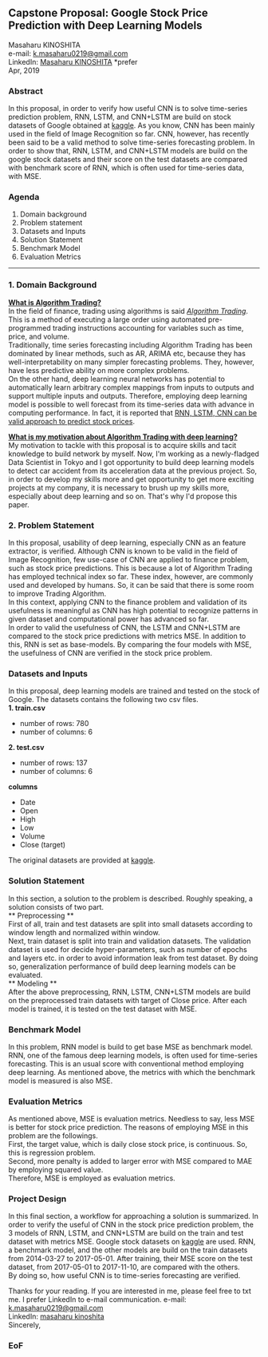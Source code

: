 ## Capstone Proposal: Google Stock Price Prediction with Deep Learning Models
Masaharu KINOSHITA  
e-mail: <k.masaharu0219@gmail.com>  
LinkedIn: [Masaharu KINOSHITA](https://www.linkedin.com/in/masaharu-kinoshita/) *prefer  
Apr, 2019  

### Abstract
In this proposal, in order to verify how useful CNN is to solve time-series prediction problem, RNN, LSTM, and CNN+LSTM are build on stock datasets of Google obtained at [kaggle](https://www.kaggle.com/borismarjanovic/price-volume-data-for-all-us-stocks-etfs). As you know, CNN has been mainly used in the field of Image Recognition so far. CNN, however, has recently been said to be a valid method to solve time-series forecasting problem. In order to show that, RNN, LSTM, and CNN+LSTM models are build on the google stock datasets and their score on the test datasets are compared with benchmark score of RNN, which is often used for time-series data, with MSE.

### Agenda
1. Domain background
2. Problem statement
3. Datasets and Inputs
4. Solution Statement
5. Benchmark Model
6. Evaluation Metrics
---
### 1. Domain Background
<u>**What is Algorithm Trading?**</u>  
In the field of finance, trading using algorithms is said *[Algorithm Trading](https://en.wikipedia.org/wiki/Algorithmic_trading)*. This is a method of executing a large order using automated pre-programmed trading instructions accounting for variables such as time, price, and volume.  
Traditionally, time series forecasting including Algorithm Trading has been dominated by linear methods, such as AR, ARIMA etc, because they has well-interpretability on many simpler forecasting problems. They, however, have less predictive ability on more complex problems.  
On the other hand, deep learning neural networks has potential to automatically learn arbitrary complex mappings from inputs to outputs and support multiple inputs and outputs. Therefore, employing deep learning model is possible to well forecast from its time-series data with advance in computing performance. In fact, it is reported that [RNN, LSTM, CNN can be valid approach to predict stock prices](https://www.jstage.jst.go.jp/article/pjsai/JSAI2017/0/JSAI2017_2D3OS19a3/_pdf).  

<u>**What is my motivation about Algorithm Trading with deep learning?**</u>  
My motivation to tackle with this proposal is to acquire skills and tacit knowledge to build network by myself. Now, I'm working as a newly-fladged Data Scientist in Tokyo and I got opportunity to build deep learning models to detect car accident from its acceleration data at the previous project. So, in order to develop my skills more and get opportunity to get more exciting projects at my company, it is necessary to brush up my skills more, especially about deep learning and so on. That's why I'd propose this paper.

### 2. Problem Statement
In this proposal, usability of deep learning, especially CNN as an feature extractor, is verified. Although CNN is known to be valid in the field of Image Recognition, few use-case of CNN are applied to finance problem, such as stock price predictions. This is because a lot of Algorithm Trading has employed technical index so far. These index, however, are commonly used and developed by humans. So, it can be said that there is some room to improve Trading Algorithm.  
In this context, applying CNN to the finance problem and validation of its usefulness is meaningful as CNN has high potential to recognize patterns in given dataset and computational power has advanced so far.  
In order to valid the usefulness of CNN, the LSTM and CNN+LSTM are compared to the stock price predictions with metrics MSE. In addition to this, RNN is set as base-models. By comparing the four models with MSE, the usefulness of CNN are verified in the stock price problem.

### Datasets and Inputs
In this proposal, deep learning models are trained and tested on the stock of Google. The datasets contains the following two csv files.  
**1. train.csv**  
- number of rows: 780
- number of columns: 6  

**2. test.csv**  
- number of rows: 137
- number of columns: 6

**columns**
- Date
- Open
- High
- Low
- Volume
- Close (target)

The original datasets are provided at [kaggle](https://www.kaggle.com/borismarjanovic/price-volume-data-for-all-us-stocks-etfs).

### Solution Statement
In this section, a solution to the problem is described. Roughly speaking, a solution consists of two part.  
** Preprocessing **  
First of all, train and test datasets are split into small datasets according to window length and normalized within window.  
Next, train dataset is split into train and validation datasets. The validation dataset is used for decide hyper-parameters, such as number of epochs and layers etc. in order to avoid information leak from test dataset. By doing so, generalization performance of build deep learning models can be evaluated.  
** Modeling **  
After the above preprocessing, RNN, LSTM, CNN+LSTM models are build on the preprocessed train datasets with target of Close price. After each model is trained, it is tested on the test dataset with MSE.

### Benchmark Model
In this problem, RNN model is build to get base MSE as benchmark model. RNN, one of the famous deep learning models, is often used for time-series forecasting. This is an usual score with conventional method employing deep learning. As mentioned above, the metrics with which the benchmark model is measured is also MSE.

### Evaluation Metrics
As mentioned above, MSE is evaluation metrics. Needless to say, less MSE is better for stock price prediction. The reasons of employing MSE in this problem are the followings.  
First, the target value, which is daily close stock price, is continuous. So, this is regression problem.  
Second, more penalty is added to larger error with MSE compared to MAE by employing squared value.  
Therefore, MSE is employed as evaluation metrics.

### Project Design
In this final section, a workflow for approaching a solution is summarized. In order to verify the useful of CNN in the stock price prediction problem, the 3 models of RNN, LSTM, and CNN+LSTM are build on the train and test dataset with metrics MSE. Google stock datasets on [kaggle](https://www.kaggle.com/borismarjanovic/price-volume-data-for-all-us-stocks-etfs) are used. RNN, a benchmark model, and the other models are build on the train datasets from 2014-03-27 to 2017-05-01. After training, their MSE score on the test dataset, from 2017-05-01 to 2017-11-10, are compared with the others.  
By doing so, how useful CNN is to time-series forecasting are verified.


Thanks for your reading. If you are interested in me, please feel free to txt me. I prefer LinkedIn to e-mail communication.
e-mail: <k.masaharu0219@gmail.com>  
LinkedIn: [masaharu kinoshita](https://www.linkedin.com/in/masaharu-kinoshita/)  
Sincerely,  
### EoF
